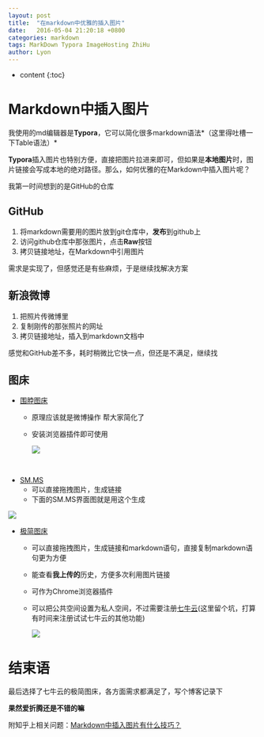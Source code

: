 ```yaml
---
layout: post
title:  "在markdown中优雅的插入图片"
date:   2016-05-04 21:20:18 +0800
categories: markdown
tags: MarkDown Typora ImageHosting ZhiHu
author: Lyon
---
```

* content
{:toc}

# Markdown中插入图片

我使用的md编辑器是**Typora**，它可以简化很多markdown语法*（这里得吐槽一下Table语法）*

**Typora**插入图片也特别方便，直接把图片拉进来即可，但如果是**本地图片**时，图片链接会写成本地的绝对路径。那么，如何优雅的在Markdown中插入图片呢？









我第一时间想到的是GitHub的仓库

## GitHub

1. 将markdown需要用的图片放到git仓库中，**发布**到github上
2. 访问github仓库中那张图片，点击**Raw**按钮
3. 拷贝链接地址，在Markdown中引用图片



需求是实现了，但感觉还是有些麻烦，于是继续找解决方案

## 新浪微博

1. 把照片传微博里
2. 复制刚传的那张照片的网址
3. 拷贝链接地址，插入到markdown文档中



感觉和GitHub差不多，耗时稍微比它快一点，但还是不满足，继续找

## 图床

- [围脖图床](https://weibotuchuang.sinaapp.com/)

  - 原理应该就是微博操作 帮大家简化了

  - 安装浏览器插件即可使用

    ![](http://ww4.sinaimg.cn/large/bf341635jw1f3jp7jmquwj208a07iaa2.jpg)

​	

- [SM.MS](https://sm.ms/)
  - 可以直接拖拽图片，生成链接
  - 下面的SM.MS界面图就是用这个生成

![](https://ooo.0o0.ooo/2016/05/04/5729fd5b85041.png)



- [极简图床](http://yotuku.cn/)

  - 可以直接拖拽图片，生成链接和markdown语句，直接复制markdown语句更为方便

  - 能查看**我上传的**历史，方便多次利用图片链接

  - 可作为Chrome浏览器插件

  - 可以把公共空间设置为私人空间，不过需要注册[七牛云](https://portal.qiniu.com)(这里留个坑，打算有时间来注册试试七牛云的其他功能)

    ![](http://i2.piimg.com/82284d2fd51a997b.png)



# 结束语

最后选择了七牛云的极简图床，各方面需求都满足了，写个博客记录下

**果然爱折腾还是不错的嘛**



附知乎上相关问题：[Markdown中插入图片有什么技巧？](https://www.zhihu.com/question/21065229)

